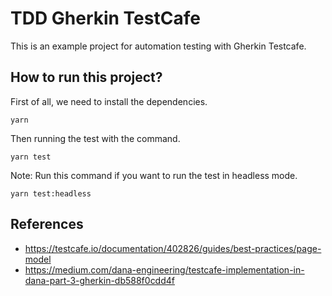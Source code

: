 # TDD Gherkin TestCafe

This is an example project for automation testing with Gherkin Testcafe.

## How to run this project?
First of all, we need to install the dependencies.

```yarn```

Then running the test with the command.

```yarn test```

Note: Run this command if you want to run the test in headless mode.

```yarn test:headless```

## References
- https://testcafe.io/documentation/402826/guides/best-practices/page-model
- https://medium.com/dana-engineering/testcafe-implementation-in-dana-part-3-gherkin-db588f0cdd4f


